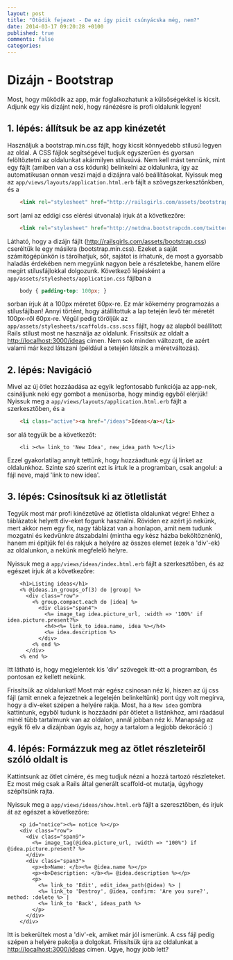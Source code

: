 ```yaml
---
layout: post
title: "Ötödik fejezet - De ez így picit csúnyácska még, nem?"
date: 2014-03-17 09:20:28 +0100
published: true
comments: false
categories:
---
```


# Dizájn - Bootstrap

Most, hogy működik az app, már foglalkozhatunk a külsőségekkel is kicsit. Adjunk egy kis dizájnt neki, hogy ránézésre is profi oldalunk legyen!

<!-- more -->

## 1. lépés: állítsuk be az app kinézetét

Használjuk a bootstrap.min.css fájlt, hogy kicsit könnyedebb stílusú legyen az oldal. A CSS fájlok segítségével tudjuk egyszerűen és gyorsan felöltöztetni az oldalunkat akármilyen stílusúvá. Nem kell mást tennünk, mint egy fájlt (amiben van a css kódunk) belinkelni az oldalunkra, így az automatikusan onnan veszi majd a dizájnra való beállításokat.
Nyissuk meg az `app/views/layouts/application.html.erb` fájlt a szövegszerkesztőnkben, és a

``` html app/views/layouts/application.html.erb
	<link rel="stylesheet" href="http://railsgirls.com/assets/bootstrap.css">
```

sort (ami az eddigi css elérési útvonala) írjuk át a következőre:

``` html app/views/layouts/application.html.erb
	<link rel="stylesheet" href="http://netdna.bootstrapcdn.com/twitter-bootstrap/2.3.2/css/bootstrap.min.css">
```

Látható, hogy a dizájn fájlt (http://railsgirls.com/assets/bootstrap.css) cseréltük le egy másikra (bootstrap.min.css). Ezeket a saját számítógépünkön is tárolhatjuk, sőt, sajátot is írhatunk, de most a gyorsabb haladás érdekében nem megyünk nagyon bele a részletekbe, hanem előre megírt stílusfájlokkal dolgozunk.
Következő lépésként a `app/assets/stylesheets/application.css` fájlban a

``` css app/assets/stylesheets/application.css
	body { padding-top: 100px; }
```

sorban írjuk át a 100px méretet 60px-re. Ez már kőkemény programozás a stílusfájlban! Annyi történt, hogy átállítottuk a lap tetején levő tér méretét 100px-ről 60px-re.
Végül pedig töröljük az `app/assets/stylesheets/scaffolds.css.scss` fájlt, hogy az alapból beállított Rails stílust most ne használja az oldalunk.
Frissítsük az oldalt a [http://localhost:3000/ideas](http://localhost:3000/ideas) címen. Nem sok minden változott, de azért valami már kezd látszani (például a tetején látszik a méretváltozás).

## 2. lépés: Navigáció

Mivel az új ötlet hozzáadása az egyik legfontosabb funkciója az app-nek, csináljunk neki egy gombot a menüsorba, hogy mindig egyből elérjük!
Nyissuk meg a `app/views/layouts/application.html.erb` fájlt a szerkesztőben, és a

``` html app/views/layouts/application.html.erb
	<li class="active"><a href="/ideas">Ideas</a></li>
```

sor alá tegyük be a következőt:

``` erb app/views/layouts/application.html.erb
	<li ><%= link_to 'New Idea', new_idea_path %></li>
```

Ezzel gyakorlatilag annyit tettünk, hogy hozzáadtunk egy új linket az oldalunkhoz. Szinte szó szerint ezt is írtuk le a programban, csak angolul: a fájl neve, majd 'link to new idea'.

## 3. lépés: Csinosítsuk ki az ötletlistát

Tegyük most már profi kinézetűvé az ötletlista oldalunkat végre! Ehhez a táblázatok helyett div-eket fogunk használni. Röviden ez azért jó nekünk, mert akkor nem egy fix, nagy táblázat van a honlapon, amit nem tudunk mozgatni és kedvünkre átszabdalni (mintha egy kész házba beköltöznénk), hanem mi építjük fel és rakjuk a helyére az összes elemet (ezek a 'div'-ek) az oldalunkon, a nekünk megfelelő helyre.

Nyissuk meg a `app/views/ideas/index.html.erb` fájlt a szerkesztőben, és az egészet írjuk át a következőre:

``` erb app/views/ideas/index.html.erb
	<h1>Listing ideas</h1>
	<% @ideas.in_groups_of(3) do |group| %>
	  <div class="row">
	    <% group.compact.each do |idea| %>
	      <div class="span4">
	        <%= image_tag idea.picture_url, :width => '100%' if idea.picture.present?%>
	        <h4><%= link_to idea.name, idea %></h4>
	        <%= idea.description %>
	      </div>
	    <% end %>
	  </div>
	<% end %>
```

Itt látható is, hogy megjelentek kis 'div' szövegek itt-ott a programban, és pontosan ez kellett nekünk. 

Frissítsük az oldalunkat! Most már egész csinosan néz ki, hiszen az új css fájl (amit ennek a fejezetnek a legelején belinkeltünk) pont úgy volt megírva, hogy a div-eket szépen a helyére rakja.
Most, ha a `New idea` gombra kattintunk, egyből tudunk is hozzáadni pár ötletet a listánkhoz, ami ráadásul minél tübb tartalmunk van az oldalon, annál jobban néz ki.
Manapság az egyik fő elv a dizájnban úgyis az, hogy a tartalom a legjobb dekoráció :)

## 4. lépés: Formázzuk meg az ötlet részleteiről szóló oldalt is

Kattintsunk az ötlet címére, és meg tudjuk nézni a hozzá tartozó részleteket. Ez most még csak a Rails által generált scaffold-ot mutatja, úgyhogy szépítsünk rajta.

Nyissuk meg a `app/views/ideas/show.html.erb` fájlt a szeresztőben, és írjuk át az egészet a következőre:

``` erb app/views/ideas/show.html.erb
	<p id="notice"><%= notice %></p>
	<div class="row">
	  <div class="span9">
	    <%= image_tag(@idea.picture_url, :width => "100%") if @idea.picture.present? %>
	  </div>
	  <div class="span3">
	    <p><b>Name: </b><%= @idea.name %></p>
	    <p><b>Description: </b><%= @idea.description %></p>
	    <p>
	      <%= link_to 'Edit', edit_idea_path(@idea) %> |
	      <%= link_to 'Destroy', @idea, confirm: 'Are you sure?', method: :delete %> |
	      <%= link_to 'Back', ideas_path %>
	    </p>
	  </div>
	</div>
```

Itt is bekerültek most a 'div'-ek, amiket már jól ismerünk. A css fájl pedig szépen a helyére pakolja a dolgokat.
Frissítsük újra az oldalunkat a [http://localhost:3000/ideas](http://localhost:3000/ideas) címen. Ugye, hogy jobb lett?
